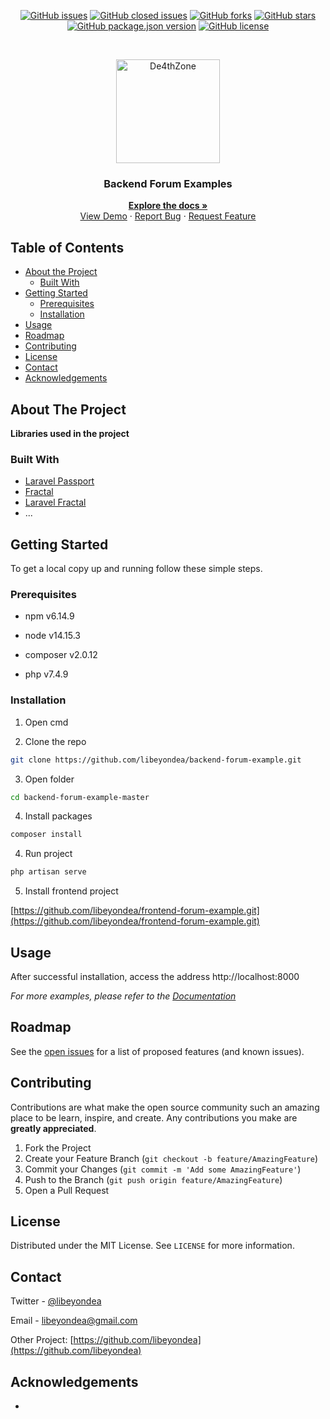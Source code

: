 <p align="center">
    <a href="https://github.com/libeyondea/backend-forum-example/issues"><img alt="GitHub issues"
            src="https://img.shields.io/github/issues/libeyondea/backend-forum-example"></a>
    <a href="https://github.com/libeyondea/backend-forum-example/issues"><img alt="GitHub closed issues"
            src="https://img.shields.io/github/issues-closed/libeyondea/backend-forum-example?color=red"></a>
    <a href="https://github.com/libeyondea/backend-forum-example/network"><img alt="GitHub forks"
            src="https://img.shields.io/github/forks/libeyondea/backend-forum-example"></a>
    <a href="https://github.com/libeyondea/backend-forum-example/stargazers"><img alt="GitHub stars"
            src="https://img.shields.io/github/stars/libeyondea/backend-forum-example"></a>
    <a href="https://github.com/libeyondea/backend-forum-example">
        <img alt="GitHub package.json version"
            src="https://img.shields.io/github/package-json/v/libeyondea/backend-forum-example"></a>
    <a href="https://github.com/libeyondea/backend-forum-example/blob/main/LICENSE"><img alt="GitHub license"
            src="https://img.shields.io/github/license/libeyondea/backend-forum-example"></a>
</p>
<br />
<p align="center">
    <a href="https://github.com/libeyondea/backend-forum-example">
        <img src="https://i.imgur.com/6jxXR32.jpg" alt="De4thZone" width="166" height="166" />
    </a>
    <h3 align="center">Backend Forum Examples</h3>
    <p align="center">
        <a href="https://github.com/libeyondea/backend-forum-example"><strong>Explore the docs »</strong></a>
        <br />
        <a href="https://backend-forum-example.herokuapp.com" target="_blank" rel="noopener noreferrer">View Demo</a>
        ·
        <a href="https://github.com/libeyondea/backend-forum-example/issues">Report Bug</a>
        ·
        <a href="https://github.com/libeyondea/backend-forum-example/issues">Request Feature</a>
    </p>
</p>

## Table of Contents

-   [About the Project](#about-the-project)
    -   [Built With](#built-with)
-   [Getting Started](#getting-started)
    -   [Prerequisites](#prerequisites)
    -   [Installation](#installation)
-   [Usage](#usage)
-   [Roadmap](#roadmap)
-   [Contributing](#contributing)
-   [License](#license)
-   [Contact](#contact)
-   [Acknowledgements](#acknowledgements)

## About The Project

**Libraries used in the project**

### Built With

-   [Laravel Passport](https://github.com/laravel/passport)
-   [Fractal](https://github.com/thephpleague/fractal)
-   [Laravel Fractal](https://github.com/spatie/laravel-fractal)
-   ...

## Getting Started

To get a local copy up and running follow these simple steps.

### Prerequisites

-   npm v6.14.9

-   node v14.15.3

-   composer v2.0.12

-   php v7.4.9

### Installation

1. Open cmd

2. Clone the repo

```sh
git clone https://github.com/libeyondea/backend-forum-example.git
```

3. Open folder

```sh
cd backend-forum-example-master
```

4. Install packages

```sh
composer install
```

4. Run project

```sh
php artisan serve
```

5. Install frontend project

[https://github.com/libeyondea/frontend-forum-example.git](https://github.com/libeyondea/frontend-forum-example.git)

## Usage

After successful installation, access the address http://localhost:8000

_For more examples, please refer to the [Documentation](https://github.com/libeyondea/backend-forum-example)_

## Roadmap

See the [open issues](https://github.com/libeyondea/backend-forum-example/issues) for a list of proposed features (and known issues).

## Contributing

Contributions are what make the open source community such an amazing place to be learn, inspire, and create. Any contributions you make are **greatly appreciated**.

1. Fork the Project
2. Create your Feature Branch (`git checkout -b feature/AmazingFeature`)
3. Commit your Changes (`git commit -m 'Add some AmazingFeature'`)
4. Push to the Branch (`git push origin feature/AmazingFeature`)
5. Open a Pull Request

## License

Distributed under the MIT License. See `LICENSE` for more information.

## Contact

Twitter - [@libeyondea](https://twitter.com/libeyondea)

Email - libeyondea@gmail.com

Other Project: [https://github.com/libeyondea](https://github.com/libeyondea)

## Acknowledgements

-   []()
